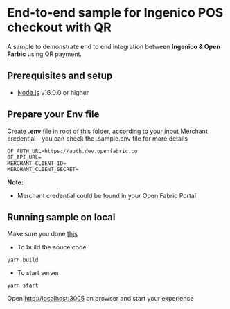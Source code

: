 # End-to-end sample for Ingenico POS checkout with QR

A sample to demonstrate end to end integration between ****Ingenico & Open Farbic**** using QR payment.

## Prerequisites and setup

* [Node.js](https://nodejs.org/en/) v16.0.0 or higher

## Prepare your Env file

Create **.env** file in root of this folder, according to your input Merchant credential - you can check the .sample.env file for more details

```shell
OF_AUTH_URL=https://auth.dev.openfabric.co
OF_API_URL=
MERCHANT_CLIENT_ID=
MERCHANT_CLIENT_SECRET=
```

**Note:**

* Merchant credential could be found in your Open Fabric Portal

## Running sample on local

Make sure you done [this](#prepare-your-env-file)

* To build the souce code
```shell
yarn build
```

* To start server

```shell
yarn start
```

Open <http://localhost:3005> on browser and start your experience

